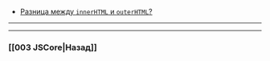 - [Разница между `innerHTML` и `outerHTML`?](https://youtu.be/xZLxdts7ZW4?t=621)


___

___

### [[003 JSCore|Назад]]